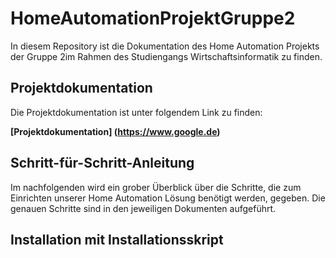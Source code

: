 # HomeAutomationProjektGruppe2
In diesem Repository ist die Dokumentation des Home Automation Projekts der Gruppe 2im Rahmen des Studiengangs Wirtschaftsinformatik zu finden.

## Projektdokumentation
Die Projektdokumentation ist unter folgendem Link zu finden: 

**[Projektdokumentation] (https://www.google.de)**

## Schritt-für-Schritt-Anleitung

<p>Im nachfolgenden wird ein grober Überblick über die Schritte, die zum Einrichten unserer Home Automation Lösung benötigt werden, gegeben. Die genauen Schritte sind in den jeweiligen Dokumenten aufgeführt.<p>
  
  ## Installation mit Installationsskript
